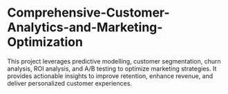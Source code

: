 # Comprehensive-Customer-Analytics-and-Marketing-Optimization
This project leverages predictive modelling, customer segmentation, churn analysis, ROI analysis, and A/B testing to optimize marketing strategies. It provides actionable insights to improve retention, enhance revenue, and deliver personalized customer experiences.
